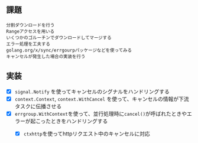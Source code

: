 
## 課題

```
分割ダウンロードを行う
Rangeアクセスを用いる
いくつかのゴルーチンでダウンロードしてマージする
エラー処理を工夫する
golang.org/x/sync/errgourpパッケージなどを使ってみる
キャンセルが発生した場合の実装を行う
```

## 実装

* [x] `signal.Notify` を使ってキャンセルのシグナルをハンドリングする
* [x] `context.Context`, `context.WithCancel` を使って、キャンセルの情報が下流タスクに伝播させる
* [x] `errgroup.WithContext`を使って、並行処理時に`cancel()`が呼ばれたときやエラーが起こったときをハンドリングする
  * [x] `ctxhttp`を使ってhttpリクエスト中のキャンセルに対応
  